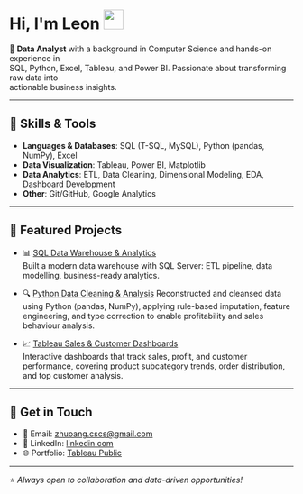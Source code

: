 # Hi, I'm Leon <img src="https://media.giphy.com/media/hvRJCLFzcasrR4ia7z/giphy.gif" width="35px">

🎯 **Data Analyst** with a background in Computer Science and hands-on experience in  
SQL, Python, Excel, Tableau, and Power BI. Passionate about transforming raw data into  
actionable business insights.

---

## 🔹 Skills & Tools

- **Languages & Databases**: SQL (T-SQL, MySQL), Python (pandas, NumPy), Excel  
- **Data Visualization**: Tableau, Power BI, Matplotlib  
- **Data Analytics**: ETL, Data Cleaning, Dimensional Modeling, EDA, Dashboard Development  
- **Other**: Git/GitHub, Google Analytics

---

## 🔹 Featured Projects

- 📊 [SQL Data Warehouse & Analytics](https://github.com/Zhuoang/sql-data-warehouse-analytics)  
  Built a modern data warehouse with SQL Server: ETL pipeline, data modelling, business-ready analytics.  

- 🔍 [Python Data Cleaning & Analysis](https://github.com/Zhuoang/python-data-cleaning-and-analysis)
  Reconstructed and cleansed data using Python (pandas, NumPy), applying rule-based imputation, feature engineering, and type correction to enable profitability and sales behaviour analysis.

- 📈 [Tableau Sales & Customer Dashboards](https://public.tableau.com/views/SalesCustomerDashboards_17574461233940/SalesDashboard?:language=en-US&:sid=&:redirect=auth&:display_count=n&:origin=viz_share_link)  
  Interactive dashboards that track sales, profit, and customer performance, covering product subcategory trends, order distribution, and top customer analysis.  

---

## 🔹 Get in Touch

- 📧 Email: [zhuoang.cscs@gmail.com](mailto:zhuoang.cscs@gmail.com)  
- 💼 LinkedIn: [linkedin.com](https://linkedin.com/in/zhuoang)  
- 🌐 Portfolio: [Tableau Public](https://public.tableau.com/app/profile/zhuoang/vizzes)

---

⭐️ *Always open to collaboration and data-driven opportunities!*

